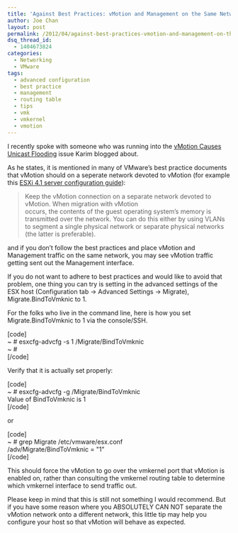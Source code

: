```yaml
---
title: 'Against Best Practices: vMotion and Management on the Same Network'
author: Joe Chan
layout: post
permalink: /2012/04/against-best-practices-vmotion-and-management-on-the-same-network/
dsq_thread_id:
  - 1404673824
categories:
  - Networking
  - VMware
tags:
  - advanced configuration
  - best practice
  - management
  - routing table
  - tips
  - vmk
  - vmkernel
  - vmotion
---
```

I recently spoke with someone who was running into the <a title="vMotion Causes Unicast Flooding" href="http://virtuallyhyper.com/index.php/2012/03/vmotion-causes-unicast-flooding/" onclick="javascript:_gaq.push(['_trackEvent','outbound-article','http://virtuallyhyper.com/index.php/2012/03/vmotion-causes-unicast-flooding/']);">vMotion Causes Unicast Flooding</a> issue Karim blogged about.

As he states, it is mentioned in many of VMware&#8217;s best practice documents that vMotion should on a seperate network devoted to vMotion (for example this [ESXi 4.1 server configuration guide][1]):

> Keep the vMotion connection on a separate network devoted to vMotion. When migration with vMotion  
> occurs, the contents of the guest operating system’s memory is transmitted over the network. You can do this either by using VLANs to segment a single physical network or separate physical networks (the latter is preferable).

and if you don&#8217;t follow the best practices and place vMotion and Management traffic on the same network, you may see vMotion traffic getting sent out the Management interface.

If you do not want to adhere to best practices and would like to avoid that problem, one thing you can try is setting in the advanced settings of the ESX host (Configuration tab -> Advanced Settings -> Migrate), Migrate.BindToVmknic to 1.

For the folks who live in the command line, here is how you set Migrate.BindToVmknic to 1 via the console/SSH.

[code]  
~ # esxcfg-advcfg -s 1 /Migrate/BindToVmknic  
~ #  
[/code]

Verify that it is actually set properly:

[code]  
~ # esxcfg-advcfg -g /Migrate/BindToVmknic  
Value of BindToVmknic is 1  
[/code]

or

[code]  
~ # grep Migrate /etc/vmware/esx.conf  
/adv/Migrate/BindToVmknic = "1"  
[/code]

This should force the vMotion to go over the vmkernel port that vMotion is enabled on, rather than consulting the vmkernel routing table to determine which vmkernel interface to send traffic out.

Please keep in mind that this is still not something I would recommend. But if you have some reason where you ABSOLUTELY CAN NOT separate the vMotion network onto a different network, this little tip may help you configure your host so that vMotion will behave as expected.

<p class="wp-flattr-button">
  <a class="FlattrButton" style="display:none;" href="http://virtuallyhyper.com/2012/04/against-best-practices-vmotion-and-management-on-the-same-network/" title=" Against Best Practices: vMotion and Management on the Same Network" rev="flattr;uid:virtuallyhyper;language:en_GB;category:text;tags:advanced configuration,best practice,management,routing table,tips,vmk,vmkernel,vmotion,blog;button:compact;">I recently spoke with someone who was running into the vMotion Causes Unicast Flooding issue Karim blogged about. As he states, it is mentioned in many of VMware&#8217;s best practice...</a>
</p>

 [1]: http://www.vmware.com/pdf/vsphere4/r41/vsp_41_esxi_server_config.pdf